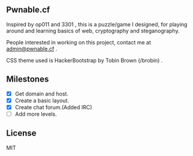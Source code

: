 ## Pwnable.cf

Inspired by op011 and 3301 , this is a puzzle/game I designed, for playing around and learning basics of web, cryptography and steganography.

People interested in working on this project, contact me at admin@pwnable.cf .

CSS theme used is HackerBootstrap by Tobin Brown (/brobin) .

## Milestones

- [x] Get domain and host.
- [x] Create a basic layout.
- [x] Create chat forum.(Added IRC)
- [ ] Add more levels.

## License

MIT
